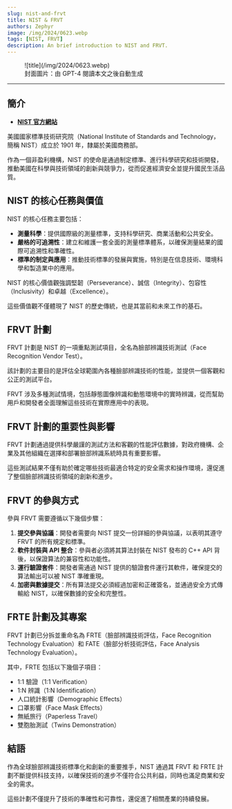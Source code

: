 ```yaml
---
slug: nist-and-frvt
title: NIST & FRVT
authors: Zephyr
image: /img/2024/0623.webp
tags: [NIST, FRVT]
description: An brief introduction to NIST and FRVT.
---
```


<figure>
![title](/img/2024/0623.webp)
<figcaption>封面圖片：由 GPT-4 閱讀本文之後自動生成</figcaption>
</figure>

---

## 簡介

- [**NIST 官方網站**](https://www.nist.gov/)

美國國家標準技術研究院（National Institute of Standards and Technology，簡稱 NIST）成立於 1901 年，隸屬於美國商務部。

作為一個非盈利機構，NIST 的使命是通過制定標準、進行科學研究和技術開發，推動美國在科學與技術領域的創新與競爭力，從而促進經濟安全並提升國民生活品質。

<!-- truncate -->

## NIST 的核心任務與價值

NIST 的核心任務主要包括：

- **測量科學**：提供國際級的測量標準，支持科學研究、商業活動和公共安全。
- **嚴格的可追溯性**：建立和維護一套全面的測量標準體系，以確保測量結果的國際可追溯性和準確性。
- **標準的制定與應用**：推動技術標準的發展與實施，特別是在信息技術、環境科學和製造業中的應用。

NIST 的核心價值觀強調堅韌（Perseverance）、誠信（Integrity）、包容性（Inclusivity）和卓越（Excellence）。

這些價值觀不僅體現了 NIST 的歷史傳統，也是其當前和未來工作的基石。

## FRVT 計劃

FRVT 計劃是 NIST 的一項重點測試項目，全名為臉部辨識技術測試（Face Recognition Vendor Test）。

該計劃的主要目的是評估全球範圍內各種臉部辨識技術的性能，並提供一個客觀和公正的測試平台。

FRVT 涉及多種測試情境，包括靜態圖像辨識和動態環境中的實時辨識，從而幫助用戶和開發者全面理解這些技術在實際應用中的表現。

## FRVT 計劃的重要性與影響

FRVT 計劃通過提供科學嚴謹的測試方法和客觀的性能評估數據，對政府機構、企業及其他組織在選擇和部署臉部辨識系統時具有重要影響。

這些測試結果不僅有助於確定哪些技術最適合特定的安全需求和操作環境，還促進了整個臉部辨識技術領域的創新和進步。

## FRVT 的參與方式

參與 FRVT 需要遵循以下幾個步驟：

1. **提交參與協議**：開發者需要向 NIST 提交一份詳細的參與協議，以表明其遵守 FRVT 的所有規定和標準。
2. **軟件封裝與 API 整合**：參與者必須將其算法封裝在 NIST 發布的 C++ API 背後，以保證算法的兼容性和功能性。
3. **運行驗證套件**：開發者需通過 NIST 提供的驗證套件運行其軟件，確保提交的算法輸出可以被 NIST 準確重現。
4. **加密與數據提交**：所有算法提交必須經過加密和正確簽名，並通過安全方式傳輸給 NIST，以確保數據的安全和完整性。

## FRTE 計劃及其專案

FRVT 計劃已分拆並重命名為 FRTE（臉部辨識技術評估，Face Recognition Technology Evaluation）和 FATE（臉部分析技術評估，Face Analysis Technology Evaluation）。

其中，FRTE 包括以下幾個子項目：

- 1:1 驗證（1:1 Verification）
- 1:N 辨識（1:N Identification）
- 人口統計影響（Demographic Effects）
- 口罩影響（Face Mask Effects）
- 無紙旅行（Paperless Travel）
- 雙胞胎測試（Twins Demonstration）

## 結語

作為全球臉部辨識技術標準化和創新的重要推手，NIST 通過其 FRVT 和 FRTE 計劃不斷提供科技支持，以確保技術的進步不僅符合公共利益，同時也滿足商業和安全的需求。

這些計劃不僅提升了技術的準確性和可靠性，還促進了相關產業的持續發展。
